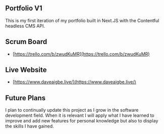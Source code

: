 ## Portfolio V1

This is my first iteration of my portfolio built in Next.JS with the Contentful headless CMS API.

## Scrum Board

- [https://trello.com/b/zwudKuMR](https://trello.com/b/zwudKuMR)

## Live Website

- [https://www.daveaigbe.live/](https://www.daveaigbe.live/)

## Future Plans

I plan to continually update this project as I grow in the software development field. When it is relevant I will apply what I have learned to improve and add new features for personal knowledge but also to display the skills I have gained.
